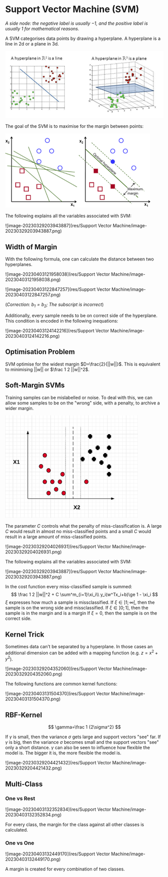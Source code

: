 # Support Vector Machine (SVM)

*A side node: the negative label is usually $-1$, and the positive label is usually $1$ for mathematical reasons.*

A SVM categorises data points by drawing a hyperplane.  A hyperplane is a line in 2d or a plane in 3d.

<img src="res/Support Vector Machine/image-20230329203505240.png" alt="image-20230329203505240" style="zoom:80%;" />

The goal of the SVM is to maximise for the margin between points:

<img src="res/Support Vector Machine/image-20230329203552130.png" alt="image-20230329203552130" style="zoom:50%;" />

The following explains all the variables associated with SVM:

![image-20230329203943887](res/Support Vector Machine/image-20230329203943887.png)

## Width of Margin

With the following formula, one can calculate the distance between two hyperplanes.

![image-20230403121958038](res/Support Vector Machine/image-20230403121958038.png)



![image-20230403122847257](res/Support Vector Machine/image-20230403122847257.png)

(*Correction: $b_1=b_2$; The subscript is incorrect*)

Additionally, every sample needs to be on correct side of the hyperplane. This condition is encoded in the following inequations:

![image-20230403124142216](res/Support Vector Machine/image-20230403124142216.png)

## Optimisation Problem

SVM optimise for the widest margin $D=\frac{2}{||w||}$. This is equivalent to minimising $||w||$ or $\frac 1 2 ||w||^2$.

## Soft-Margin SVMs

Training samples can be mislabelled or noise. To deal with this, we can allow some samples to be on the "wrong" side, with a penalty, to archive a wider margin.

<img src="res/Support Vector Machine/image-20230329203847200.png" alt="image-20230329203847200" style="zoom:80%;" />

The parameter $C$ controls what the penalty of miss-classification is. A large $C$ would result in almost no miss-classified points and a small $C$ would result in a large amount of miss-classified points.

![image-20230329204026931](res/Support Vector Machine/image-20230329204026931.png)

The following explains all the variables associated with SVM:

![image-20230329203943887](res/Support Vector Machine/image-20230329203943887.png)

In the cost function every miss-classified sample is summed:
$$
\frac 1 2 ||w||^2 + C \sum^m_{i=1}\xi_i\\
y_i(w^Tx_i+b)\ge 1 - \xi_i
$$
$\xi$ expresses how much a sample is missclassified. If $\xi \in ]1;\infty[$, then the sample is on the wrong side and missclassified. If $\xi \in ]0; 1]$, then the sample is in the margin and is a margin  If $\xi = 0$, then the sample is on the correct side.

## Kernel Trick

Sometimes data can't be separated by a hyperplane. In those cases an additional dimension can be added with a mapping function (e.g. $z = x^2 + y^2$).

![image-20230329204352060](res/Support Vector Machine/image-20230329204352060.png)

The following functions are common kernel functions:

![image-20230403131504370](res/Support Vector Machine/image-20230403131504370.png)

## RBF-Kernel

$$
\gamma=\frac 1 {2\sigma^2}
$$

If $\gamma$ is small, then the variance $\sigma$ gets large and support vectors "see" far. If $\gamma$ is big, then the variance $\sigma$ becomes small and the support vectors "see" only a short distance. $\gamma$ can also be seen to influence how flexible the model is. The bigger it is, the more flexible the model is.

![image-20230329204421432](res/Support Vector Machine/image-20230329204421432.png)

## Multi-Class

### One vs Rest

![image-20230403132352834](res/Support Vector Machine/image-20230403132352834.png)

For every class, the margin for the class against all other classes is calculated.

### One vs One

![image-20230403132449170](res/Support Vector Machine/image-20230403132449170.png)

A margin is created for every combination of two classes.